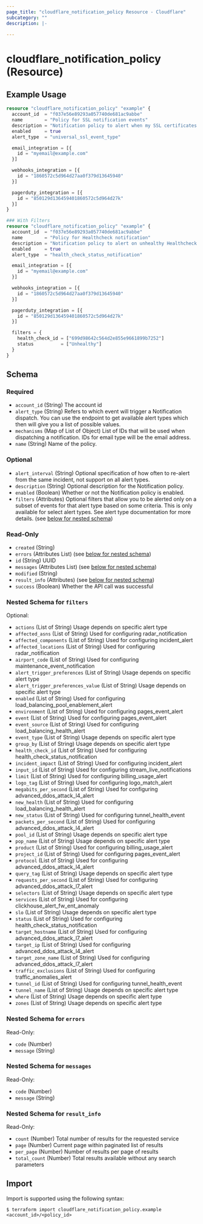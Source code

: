 ```yaml
---
page_title: "cloudflare_notification_policy Resource - Cloudflare"
subcategory: ""
description: |-
  
---
```


# cloudflare_notification_policy (Resource)



## Example Usage

```terraform
resource "cloudflare_notification_policy" "example" {
  account_id  = "f037e56e89293a057740de681ac9abbe"
  name        = "Policy for SSL notification events"
  description = "Notification policy to alert when my SSL certificates are modified"
  enabled     = true
  alert_type  = "universal_ssl_event_type"

  email_integration = [{
    id = "myemail@example.com"
  }]

  webhooks_integration = [{
    id = "1860572c5d964d27aa0f379d13645940"
  }]

  pagerduty_integration = [{
    id = "850129d136459401860572c5d964d27k"
  }]
}

### With Filters
resource "cloudflare_notification_policy" "example" {
  account_id  = "f037e56e89293a057740de681ac9abbe"
  name        = "Policy for Healthcheck notification"
  description = "Notification policy to alert on unhealthy Healthcheck status"
  enabled     = true
  alert_type  = "health_check_status_notification"

  email_integration = [{
    id = "myemail@example.com"
  }]

  webhooks_integration = [{
    id = "1860572c5d964d27aa0f379d13645940"
  }]

  pagerduty_integration = [{
    id = "850129d136459401860572c5d964d27k"
  }]

  filters = {
    health_check_id = ["699d98642c564d2e855e9661899b7252"]
    status          = ["Unhealthy"]
  }
}
```
<!-- schema generated by tfplugindocs -->
## Schema

### Required

- `account_id` (String) The account id
- `alert_type` (String) Refers to which event will trigger a Notification dispatch. You can use the endpoint to get available alert types which then will give you a list of possible values.
- `mechanisms` (Map of List of Object) List of IDs that will be used when dispatching a notification. IDs for email type will be the email address.
- `name` (String) Name of the policy.

### Optional

- `alert_interval` (String) Optional specification of how often to re-alert from the same incident, not support on all alert types.
- `description` (String) Optional description for the Notification policy.
- `enabled` (Boolean) Whether or not the Notification policy is enabled.
- `filters` (Attributes) Optional filters that allow you to be alerted only on a subset of events for that alert type based on some criteria. This is only available for select alert types. See alert type documentation for more details. (see [below for nested schema](#nestedatt--filters))

### Read-Only

- `created` (String)
- `errors` (Attributes List) (see [below for nested schema](#nestedatt--errors))
- `id` (String) UUID
- `messages` (Attributes List) (see [below for nested schema](#nestedatt--messages))
- `modified` (String)
- `result_info` (Attributes) (see [below for nested schema](#nestedatt--result_info))
- `success` (Boolean) Whether the API call was successful

<a id="nestedatt--filters"></a>
### Nested Schema for `filters`

Optional:

- `actions` (List of String) Usage depends on specific alert type
- `affected_asns` (List of String) Used for configuring radar_notification
- `affected_components` (List of String) Used for configuring incident_alert
- `affected_locations` (List of String) Used for configuring radar_notification
- `airport_code` (List of String) Used for configuring maintenance_event_notification
- `alert_trigger_preferences` (List of String) Usage depends on specific alert type
- `alert_trigger_preferences_value` (List of String) Usage depends on specific alert type
- `enabled` (List of String) Used for configuring load_balancing_pool_enablement_alert
- `environment` (List of String) Used for configuring pages_event_alert
- `event` (List of String) Used for configuring pages_event_alert
- `event_source` (List of String) Used for configuring load_balancing_health_alert
- `event_type` (List of String) Usage depends on specific alert type
- `group_by` (List of String) Usage depends on specific alert type
- `health_check_id` (List of String) Used for configuring health_check_status_notification
- `incident_impact` (List of String) Used for configuring incident_alert
- `input_id` (List of String) Used for configuring stream_live_notifications
- `limit` (List of String) Used for configuring billing_usage_alert
- `logo_tag` (List of String) Used for configuring logo_match_alert
- `megabits_per_second` (List of String) Used for configuring advanced_ddos_attack_l4_alert
- `new_health` (List of String) Used for configuring load_balancing_health_alert
- `new_status` (List of String) Used for configuring tunnel_health_event
- `packets_per_second` (List of String) Used for configuring advanced_ddos_attack_l4_alert
- `pool_id` (List of String) Usage depends on specific alert type
- `pop_name` (List of String) Usage depends on specific alert type
- `product` (List of String) Used for configuring billing_usage_alert
- `project_id` (List of String) Used for configuring pages_event_alert
- `protocol` (List of String) Used for configuring advanced_ddos_attack_l4_alert
- `query_tag` (List of String) Usage depends on specific alert type
- `requests_per_second` (List of String) Used for configuring advanced_ddos_attack_l7_alert
- `selectors` (List of String) Usage depends on specific alert type
- `services` (List of String) Used for configuring clickhouse_alert_fw_ent_anomaly
- `slo` (List of String) Usage depends on specific alert type
- `status` (List of String) Used for configuring health_check_status_notification
- `target_hostname` (List of String) Used for configuring advanced_ddos_attack_l7_alert
- `target_ip` (List of String) Used for configuring advanced_ddos_attack_l4_alert
- `target_zone_name` (List of String) Used for configuring advanced_ddos_attack_l7_alert
- `traffic_exclusions` (List of String) Used for configuring traffic_anomalies_alert
- `tunnel_id` (List of String) Used for configuring tunnel_health_event
- `tunnel_name` (List of String) Usage depends on specific alert type
- `where` (List of String) Usage depends on specific alert type
- `zones` (List of String) Usage depends on specific alert type


<a id="nestedatt--errors"></a>
### Nested Schema for `errors`

Read-Only:

- `code` (Number)
- `message` (String)


<a id="nestedatt--messages"></a>
### Nested Schema for `messages`

Read-Only:

- `code` (Number)
- `message` (String)


<a id="nestedatt--result_info"></a>
### Nested Schema for `result_info`

Read-Only:

- `count` (Number) Total number of results for the requested service
- `page` (Number) Current page within paginated list of results
- `per_page` (Number) Number of results per page of results
- `total_count` (Number) Total results available without any search parameters

## Import

Import is supported using the following syntax:

```shell
$ terraform import cloudflare_notification_policy.example <account_id>/<policy_id>
```
